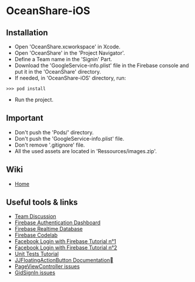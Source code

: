 # OceanShare-iOS

## Installation

* Open 'OceanShare.xcworkspace' in Xcode.
* Open 'OceanShare' in the 'Project Navigator'.
* Define a Team name in the 'Signin' Part.
* Download the 'GoogleService-info.plist' file in the Firebase console and put it in the 'OceanShare' directory.
* If needed, in 'OceanShare-iOS' directory, run:
```
>>> pod install
```
* Run the project.

## Important
* Don't push the 'Pods/' directory.
* Don't push the 'GoogleService-info.plist' file.
* Don't remove '.gitignore' file.
* All the used assets are located in 'Ressources/images.zip'.

## Wiki
* [Home](https://github.com/OceanShare/OceanShare-iOS/wiki)

## Useful tools & links
* [Team Discussion](https://github.com/orgs/OceanShare/teams/ios)
* [Firebase Authentication Dashboard](https://console.firebase.google.com/u/2/project/oceanshare-1519985626980/authentication/users)
* [Firebase Realtime Database](https://console.firebase.google.com/u/2/project/oceanshare-1519985626980/database/oceanshare-1519985626980/data)
* [Firebase Codelab](https://codelabs.developers.google.com/codelabs/firebase-ios-swift/#16)
* [Facebook Login with Firebase Tutorial n°1](https://medium.com/tfhtutorials/facebook-login-and-firebase-step-by-step-set-up-ios-9-swift-cocoapods-e39051bf13c7)
* [Facebook Login with Firebase Tutorial n°2](https://medium.com/@lawgimenez/facebook-login-and-firebase-using-swift-3-1-c6e0b1fff0df)
* [Unit Tests Tutorial](https://blog.eleven-labs.com/fr/test-unitaire-swift-xcode/)
* [JJFloatingActionButton Documentation](https://jjochen.github.io/JJFloatingActionButton/)
* [PageViewController issues](https://stackoverflow.com/questions/32299874/change-view-in-a-page-view-controller-when-button-is-pressed-in-one-of-the-contr)
* [GidSignIn issues](https://stackoverflow.com/questions/31413937/initiate-google-signin-without-the-gidsigninbutton-but-programmatically)
